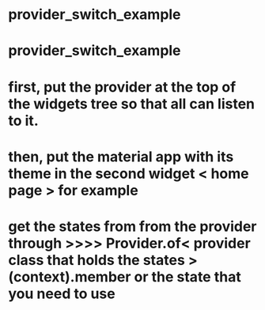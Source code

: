 # provider_switch_example

# provider_switch_example
# first, put the provider at the top of the widgets tree so that all can listen to it.
# then, put the material app with its theme in the second widget < home page > for example 
# get the states from from the provider through >>>> Provider.of< provider class that holds the states >(context).member or the state that you need to use
